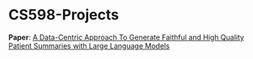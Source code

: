 # CS598-Projects
**Paper**: [A Data-Centric Approach To Generate Faithful and High Quality Patient Summaries with Large Language Models](https://arxiv.org/abs/2402.15422)